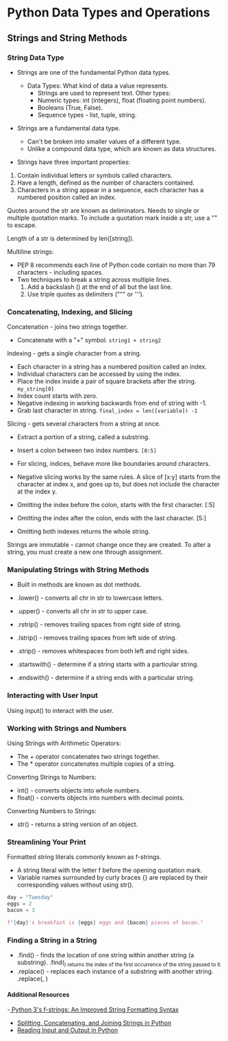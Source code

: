 # Python Data Types and Operations

## Strings and String Methods

### String Data Type
- Strings are one of the fundamental Python data types.
    - Data Types: What kind of data a value represents.
        - Strings are used to represent text.
    Other types:
        - Numeric types: int (integers), float (floating point numbers).
        - Booleans (True, False).
        - Sequence types - list, tuple, string.

- Strings are a fundamental data type.
    - Can't be broken into smaller values of a different type.
    - Unlike a compound data type, which are known as data structures.

- Strings have three important properties:
1. Contain individual letters or symbols called characters.
2. Have a length, defined as the number of characters contained.
3. Characters in a string appear in a sequence, each character has a numbered position called an index.

Quotes around the str are known as deliminators. Needs to single or multiple quotation marks. To include a quotation mark inside a str, use a "\" to escape.

Length of a str is determined by len([string]).

Multiline strings:
- PEP 8 recommends each line of Python code contain no more than 79 characters - including spaces.
- Two techniques to break a string across multiple lines.
    1. Add a backslash (\) at the end of all but the last line.
    2. Use triple quotes as delimiters (""" or ''').

### Concatenating, Indexing, and Slicing
Concatenation - joins two strings together.
- Concatenate with a "+" symbol. ```string1 + string2```

Indexing - gets a single character from a string.
- Each character in a string has a numbered position called an index.
- Individual characters can be accessed by using the index.
- Place the index inside a pair of square brackets after the string. ```my_string[0]```
- Index count starts with zero.
- Negative indexing in working backwards from end of string with -1.
- Grab last character in string. ```final_index = len([variable]) -1```

Slicing - gets several characters from a string at once.
- Extract a portion of a string, called a substring.
- Insert a colon between two index numbers. ```[0:5]```

- For slicing, indices, behave more like boundaries around characters.
- Negative slicing works by the same rules. A slice of [x:y] starts from the character at index x, and goes up to, but does not include the character at the index y.

- Omitting the index before the colon, starts with the first character. [:5]
- Omitting the index after the colon, ends with the last character. [5:]
- Omitting both indexes returns the whole string.

Strings are immutable - cannot change once they are created. To alter a string, you must create a new one through assignment.

### Manipulating Strings with String Methods
- Built in methods are known as dot methods.

- .lower() - converts all chr in str to lowercase letters.
- .upper() - converts all chr in str to upper case.

- .rstrip() - removes trailing spaces from right side of string.
- .lstrip() - removes trailing spaces from left side of string.
- .strip() - removes whitespaces from both left and right sides.

- .startswith() - determine if a string starts with a particular string.
- .endswith() - determine if a string ends with a particular string.

### Interacting with User Input
Using input() to interact with the user.

### Working with Strings and Numbers
Using Strings with Arithmetic Operators:
- The + operator concatenates two strings together.
- The * operator concatenates multiple copies of a string.

Converting Strings to Numbers:
- int() - converts objects into whole numbers.
- float() - converts objects into numbers with decimal points.

Converting Numbers to Strings:
- str() - returns a string version of an object.

### Streamlining Your Print
Formatted string literals commonly known as f-strings.
- A string literal with the letter f before the opening quotation mark.
- Variable names surrounded by curly braces {} are replaced by their corresponding values without using str().

```python
day = "Tuesday"
eggs = 2
bacon = 3

f"{day}'s breakfast is {eggs} eggs and {bacon} pieces of bacon."
```

### Finding a String in a String
- .find() - finds the location of one string within another string (a substring). .find(<sub>) returns the index of the first occurrence of the string passed to it.
- .replace() - replaces each instance of a substring with another string. .replace(<old>, <new>)

#### Additional Resources
-[ Python 3's f-strings: An Improved String Formatting Syntax](https://realpython.com/courses/python-3-f-strings-improved-string-formatting-syntax/)
- [Splitting, Concatenating, and Joining Strings in Python](https://realpython.com/courses/splitting-concatenating-and-joining-strings-python/)
- [Reading Input and Output in Python](https://realpython.com/courses/reading-input-writing-output-python/)